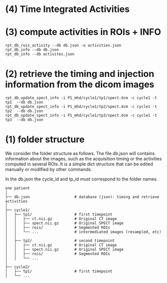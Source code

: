 

# (4) Time Integrated Activities



# (3) compute activities in ROIs + INFO

    rpt_db_rois_activity --db db.json -o activities.json
    rpt_db_info --db db.json
    rpt_db_info --db activites.json

# (2) retrieve the timing and injection information from the dicom images

    rpt_db_update_spect_info -i P1_mhd/cycle1/tp1/spect.dcm -c cycle1 -t tp1  --db db.json
    rpt_db_update_spect_info -i P1_mhd/cycle1/tp2/spect.dcm -c cycle1 -t tp2  --db db.json
    rpt_db_update_spect_info -i P1_mhd/cycle1/tp3/spect.dcm -c cycle1 -t tp3  --db db.json


# (1) folder structure

We consider the folder structure as follows. The file db.json will contains information about the images, such as the acquisition timing or the activities computed in several ROIs. It is a simple dict structure that can be edited manually or modified by other commands. 

In the db.json the cycle_id and tp_id must correspond to the folder names.
  
    one patient
    │
    ├── db.json                    # database (json): timing and retrieve activities
    │
    ├── cycle1/
    │   ├── tp1/                   # first timepoint
    │   │   ├── ct.nii.gz          # Original CT image
    │   │   ├── spect.nii.gz       # Original SPECT image
    │   │   ├── rois/              # Segmented ROIs
    │   │   └── ...                # intermediated images (resampled, etc)
    │   │ 
    │   ├── tp2/                   # second timepoint
    │   │   ├── ct.nii.gz          # Original CT image
    │   │   ├── spect.nii.gz       # Original SPECT image
    │   │   ├── rois/              # Segmented ROIs
    │   │   └── ...
    │   
    ├── cycle2/
    │   ├── tp1/                   # first timepoint
    │   └── ...



